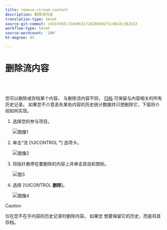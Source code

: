 ```yaml
---
title: remove-stream-content
description: 删除流内容
translation-type: tm+mt
source-git-commit: cd1b7e65c73de0b31f20289402f1c0832c382b33
workflow-type: tm+mt
source-wordcount: '104'
ht-degree: 0%

---
```



# 删除流内容

<br> 

您可以删除或存档某个内容。 与删除流内容不同， [归档](/help/sky/archive-and-unarchive-stream-content.md) 可保留与内容相关的所有历史记录。 如果您不介意丢失某些内容的历史统计数据并只想删除它，下面将介绍如何实现。

1. 选择您的参与项目。

   ![图像1](/help/sky/assets/engagement-programs/remove-stream-content/remove-stream-content-1.png)

1. 单击“流 [!UICONTROL **”**] 选项卡。

   ![图像2](/help/sky/assets/engagement-programs/remove-stream-content/remove-stream-content-2.png)

1. 将指针悬停在要删除的内容上并单击其齿轮图标。

   ![图3](/help/sky/assets/engagement-programs/remove-stream-content/remove-stream-content-3.png)

1. 选择 [!UICONTROL **删除**]。

   ![图像4](/help/sky/assets/engagement-programs/remove-stream-content/remove-stream-content-4.png)

>[!CAUTION]
>
>仅在您不在乎内容的历史记录时删除内容。 如果您
>想要保留它的历史，而是将其存档。
